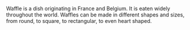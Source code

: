 Waffle is a dish originating in France and Belgium. It is eaten widely throughout the world. Waffles can be made in different shapes and sizes, from round, to square, to rectangular, to even heart shaped.

